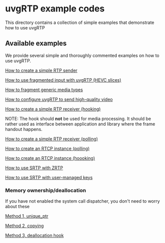 # uvgRTP example codes

This directory contains a collection of simple examples that demonstrate how to use uvgRTP

## Available examples

We provide several simple and thoroughly commented examples on how to use uvgRTP.

[How to create a simple RTP sender](sending.cc)

[How to use fragmented input with uvgRTP \(HEVC slices\)](sending_fragmented.cc)

[How to fragment generic media types](sending_generic.cc)

[How to configure uvgRTP to send high-quality video](configuration.cc)

[How to create a simple RTP receiver (hooking)](receiving_hook.cc)

NOTE: The hook should **not** be used for media processing. It should be rather used as interface between application and library where the frame handout happens.

[How to create a simple RTP receiver (polling)](receiving_poll.cc)

[How to create an RTCP instance (polling)](rtcp_poll.cc)

[How to create an RTCP instance (hoooking)](rtcp_hook.cc)

[How to use SRTP with ZRTP](srtp_zrtp.cc)

[How to use SRTP with user-managed keys](srtp_user.cc)

### Memory ownership/deallocation

If you have not enabled the system call dispatcher, you don't need to worry about these

[Method 1, unique_ptr](deallocation_1.cc)

[Method 2, copying](deallocation_2.cc)

[Method 3, deallocation hook](deallocation_3.cc)
